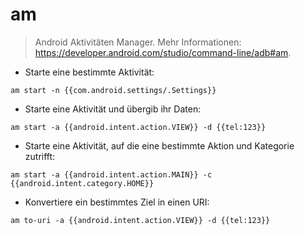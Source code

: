 # am

> Android Aktivitäten Manager.
> Mehr Informationen: <https://developer.android.com/studio/command-line/adb#am>.

- Starte eine bestimmte Aktivität:

`am start -n {{com.android.settings/.Settings}}`

- Starte eine Aktivität und übergib ihr Daten:

`am start -a {{android.intent.action.VIEW}} -d {{tel:123}}`

- Starte eine Aktivität, auf die eine bestimmte Aktion und Kategorie zutrifft:

`am start -a {{android.intent.action.MAIN}} -c {{android.intent.category.HOME}}`

- Konvertiere ein bestimmtes Ziel in einen URI:

`am to-uri -a {{android.intent.action.VIEW}} -d {{tel:123}}`
